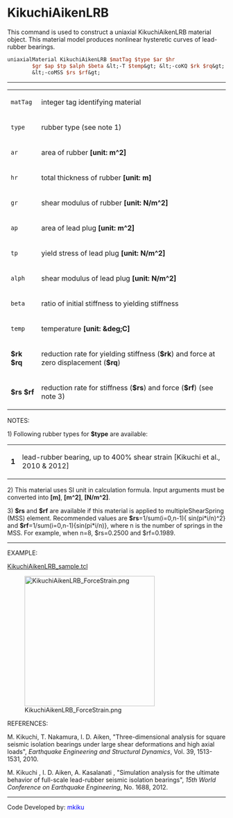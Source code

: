 # KikuchiAikenLRB

<p>This command is used to construct a uniaxial KikuchiAikenLRB material
object. This material model produces nonlinear hysteretic curves of
lead-rubber bearings.</p>

```tcl
uniaxialMaterial KikuchiAikenLRB $matTag $type $ar $hr
        $gr $ap $tp $alph $beta &lt;-T $temp&gt; &lt;-coKQ $rk $rq&gt;
        &lt;-coMSS $rs $rf&gt;
```

<hr />
<table>
<tbody>
<tr class="odd">
<td><code class="parameter-table-variable">matTag</code></td>
<td><p>integer tag identifying material</p></td>
</tr>
<tr class="even">
<td><code class="parameter-table-variable">type</code></td>
<td><p>rubber type (see note 1)</p></td>
</tr>
<tr class="odd">
<td><code class="parameter-table-variable">ar</code></td>
<td><p>area of rubber <strong>[unit: m^2]</strong></p></td>
</tr>
<tr class="even">
<td><code class="parameter-table-variable">hr</code></td>
<td><p>total thickness of rubber <strong>[unit: m]</strong></p></td>
</tr>
<tr class="odd">
<td><code class="parameter-table-variable">gr</code></td>
<td><p>shear modulus of rubber <strong>[unit: N/m^2]</strong></p></td>
</tr>
<tr class="even">
<td><code class="parameter-table-variable">ap</code></td>
<td><p>area of lead plug <strong>[unit: m^2]</strong></p></td>
</tr>
<tr class="odd">
<td><code class="parameter-table-variable">tp</code></td>
<td><p>yield stress of lead plug <strong>[unit: N/m^2]</strong></p></td>
</tr>
<tr class="even">
<td><code class="parameter-table-variable">alph</code></td>
<td><p>shear modulus of lead plug <strong>[unit:
N/m^2]</strong></p></td>
</tr>
<tr class="odd">
<td><code class="parameter-table-variable">beta</code></td>
<td><p>ratio of initial stiffness to yielding stiffness</p></td>
</tr>
<tr class="even">
<td><code class="parameter-table-variable">temp</code></td>
<td><p>temperature <strong>[unit: &amp;deg;C]</strong></p></td>
</tr>
<tr class="odd">
<td><p><strong>$rk $rq</strong></p></td>
<td><p>reduction rate for yielding stiffness (<strong>$rk</strong>) and
force at zero displacement (<strong>$rq</strong>)</p></td>
</tr>
<tr class="even">
<td><p><strong>$rs $rf</strong></p></td>
<td><p>reduction rate for stiffness (<strong>$rs</strong>) and force
(<strong>$rf</strong>) (see note 3)</p></td>
</tr>
</tbody>
</table>
<p>NOTES:</p>
<p>1) Following rubber types for <strong>$type</strong> are
available:</p>
<table>
<tbody>
<tr class="odd">
<td><p><strong>1</strong></p></td>
<td><p>lead-rubber bearing, up to 400% shear strain [Kikuchi et al.,
2010 &amp; 2012]</p></td>
</tr>
</tbody>
</table>
<p>2) This material uses SI unit in calculation formula. Input arguments
must be converted into <strong>[m]</strong>, <strong>[m^2]</strong>,
<strong>[N/m^2]</strong>.</p>
<p>3) <strong>$rs</strong> and <strong>$rf</strong> are available if
this material is applied to multipleShearSpring (MSS) element.
Recommended values are <strong>$rs</strong>=1/sum(i=0,n-1){
sin(pi*i/n)^2} and <strong>$rf</strong>=1/sum(i=0,n-1){sin(pi*i/n)},
where n is the number of springs in the MSS. For example, when n=8,
$rs=0.2500 and $rf=0.1989.</p>
<hr />
<p>EXAMPLE:</p>
<p><a href="Media:KikuchiAikenLRB_sample.tcl"
title="wikilink">KikuchiAikenLRB_sample.tcl</a></p>
<figure>
<img src="/OpenSeesRT/contrib/static/KikuchiAikenLRB_ForceStrain.png"
title="KikuchiAikenLRB_ForceStrain.png" width="300"
alt="KikuchiAikenLRB_ForceStrain.png" />
<figcaption
aria-hidden="true">KikuchiAikenLRB_ForceStrain.png</figcaption>
</figure>
<p>REFERENCES:</p>
<p>M. Kikuchi, T. Nakamura, I. D. Aiken, "Three-dimensional analysis for
square seismic isolation bearings under large shear deformations and
high axial loads", <em>Earthquake Engineering and Structural
Dynamics</em>, Vol. 39, 1513-1531, 2010.</p>
<p>M. Kikuchi , I. D. Aiken, A. Kasalanati , "Simulation analysis for
the ultimate behavior of full-scale lead-rubber seismic isolation
bearings", <em>15th World Conference on Earthquake Engineering</em>, No.
1688, 2012.</p>
<hr />
<p>Code Developed by: <span style="color:blue"> mkiku
</span></p>
